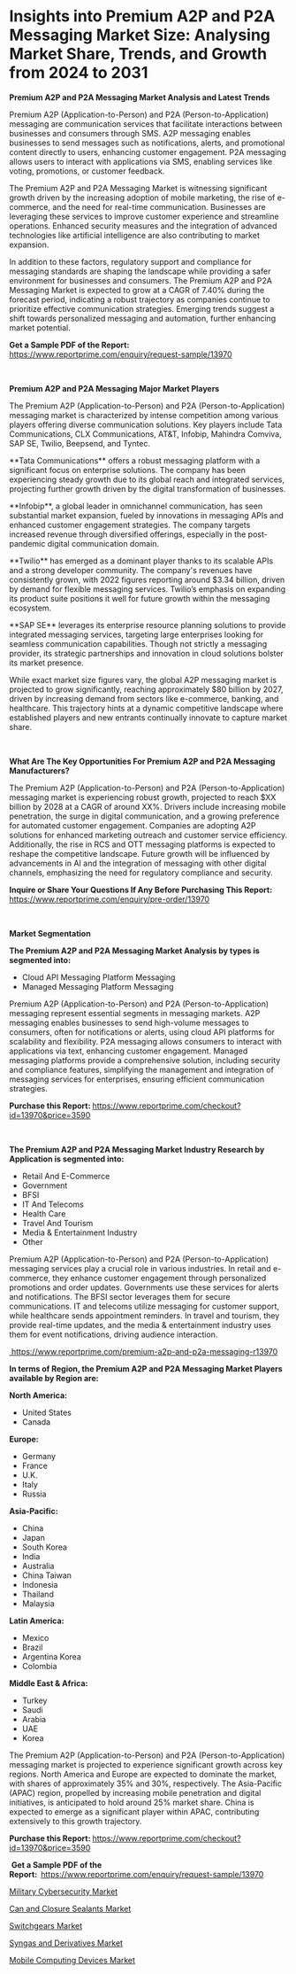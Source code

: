 <p><h1>Insights into Premium A2P and P2A Messaging Market Size: Analysing Market Share, Trends, and Growth from 2024 to 2031</h1></p><p><strong>Premium A2P and P2A Messaging Market Analysis and Latest Trends</strong></p>
<p><p>Premium A2P (Application-to-Person) and P2A (Person-to-Application) messaging are communication services that facilitate interactions between businesses and consumers through SMS. A2P messaging enables businesses to send messages such as notifications, alerts, and promotional content directly to users, enhancing customer engagement. P2A messaging allows users to interact with applications via SMS, enabling services like voting, promotions, or customer feedback.</p><p>The Premium A2P and P2A Messaging Market is witnessing significant growth driven by the increasing adoption of mobile marketing, the rise of e-commerce, and the need for real-time communication. Businesses are leveraging these services to improve customer experience and streamline operations. Enhanced security measures and the integration of advanced technologies like artificial intelligence are also contributing to market expansion.</p><p>In addition to these factors, regulatory support and compliance for messaging standards are shaping the landscape while providing a safer environment for businesses and consumers. The Premium A2P and P2A Messaging Market is expected to grow at a CAGR of 7.40% during the forecast period, indicating a robust trajectory as companies continue to prioritize effective communication strategies. Emerging trends suggest a shift towards personalized messaging and automation, further enhancing market potential.</p></p>
<p><strong>Get a Sample PDF of the Report:&nbsp;</strong> <a href="https://www.reportprime.com/enquiry/request-sample/13970?utm_campaign=11&utm_medium=2&utm_source=Github&utm_content=ia&utm_term=29112024&utm_id=premium-a2p-and-p2a-messaging">https://www.reportprime.com/enquiry/request-sample/13970</a></p>
<p>&nbsp;</p>
<p><strong>Premium A2P and P2A Messaging Major Market Players</strong></p>
<p><p>The Premium A2P (Application-to-Person) and P2A (Person-to-Application) messaging market is characterized by intense competition among various players offering diverse communication solutions. Key players include Tata Communications, CLX Communications, AT&T, Infobip, Mahindra Comviva, SAP SE, Twilio, Beepsend, and Tyntec.</p><p>**Tata Communications** offers a robust messaging platform with a significant focus on enterprise solutions. The company has been experiencing steady growth due to its global reach and integrated services, projecting further growth driven by the digital transformation of businesses.</p><p>**Infobip**, a global leader in omnichannel communication, has seen substantial market expansion, fueled by innovations in messaging APIs and enhanced customer engagement strategies. The company targets increased revenue through diversified offerings, especially in the post-pandemic digital communication domain.</p><p>**Twilio** has emerged as a dominant player thanks to its scalable APIs and a strong developer community. The company's revenues have consistently grown, with 2022 figures reporting around $3.34 billion, driven by demand for flexible messaging services. Twilio’s emphasis on expanding its product suite positions it well for future growth within the messaging ecosystem.</p><p>**SAP SE** leverages its enterprise resource planning solutions to provide integrated messaging services, targeting large enterprises looking for seamless communication capabilities. Though not strictly a messaging provider, its strategic partnerships and innovation in cloud solutions bolster its market presence.</p><p>While exact market size figures vary, the global A2P messaging market is projected to grow significantly, reaching approximately $80 billion by 2027, driven by increasing demand from sectors like e-commerce, banking, and healthcare. This trajectory hints at a dynamic competitive landscape where established players and new entrants continually innovate to capture market share.</p></p>
<p>&nbsp;</p>
<p><strong>What Are The Key Opportunities For Premium A2P and P2A Messaging Manufacturers?</strong></p>
<p><p>The Premium A2P (Application-to-Person) and P2A (Person-to-Application) messaging market is experiencing robust growth, projected to reach $XX billion by 2028 at a CAGR of around XX%. Drivers include increasing mobile penetration, the surge in digital communication, and a growing preference for automated customer engagement. Companies are adopting A2P solutions for enhanced marketing outreach and customer service efficiency. Additionally, the rise in RCS and OTT messaging platforms is expected to reshape the competitive landscape. Future growth will be influenced by advancements in AI and the integration of messaging with other digital channels, emphasizing the need for regulatory compliance and security.</p></p>
<p><strong>Inquire or Share Your Questions If Any Before Purchasing This Report:</strong> <a href="https://www.reportprime.com/enquiry/pre-order/13970?utm_campaign=11&utm_medium=2&utm_source=Github&utm_content=ia&utm_term=29112024&utm_id=premium-a2p-and-p2a-messaging">https://www.reportprime.com/enquiry/pre-order/13970</a></p>
<p>&nbsp;</p>
<p><strong>Market Segmentation</strong></p>
<p><strong>The Premium A2P and P2A Messaging Market Analysis by types is segmented into:</strong></p>
<p><ul><li>Cloud API Messaging Platform Messaging</li><li>Managed Messaging Platform Messaging</li></ul></p>
<p><p>Premium A2P (Application-to-Person) and P2A (Person-to-Application) messaging represent essential segments in messaging markets. A2P messaging enables businesses to send high-volume messages to consumers, often for notifications or alerts, using cloud API platforms for scalability and flexibility. P2A messaging allows consumers to interact with applications via text, enhancing customer engagement. Managed messaging platforms provide a comprehensive solution, including security and compliance features, simplifying the management and integration of messaging services for enterprises, ensuring efficient communication strategies.</p></p>
<p><strong>Purchase this Report:&nbsp;</strong><a href="https://www.reportprime.com/checkout?id=13970&price=3590&utm_campaign=11&utm_medium=2&utm_source=Github&utm_content=ia&utm_term=29112024&utm_id=premium-a2p-and-p2a-messaging">https://www.reportprime.com/checkout?id=13970&price=3590</a></p>
<p>&nbsp;</p>
<p><strong>The Premium A2P and P2A Messaging Market Industry Research by Application is segmented into:</strong></p>
<p><ul><li>Retail And E-Commerce</li><li>Government</li><li>BFSI</li><li>IT And Telecoms</li><li>Health Care</li><li>Travel And Tourism</li><li>Media & Entertainment Industry</li><li>Other</li></ul></p>
<p><p>Premium A2P (Application-to-Person) and P2A (Person-to-Application) messaging services play a crucial role in various industries. In retail and e-commerce, they enhance customer engagement through personalized promotions and order updates. Governments use these services for alerts and notifications. The BFSI sector leverages them for secure communications. IT and telecoms utilize messaging for customer support, while healthcare sends appointment reminders. In travel and tourism, they provide real-time updates, and the media & entertainment industry uses them for event notifications, driving audience interaction.</p></p>
<p><a href="https://www.reportprime.com/premium-a2p-and-p2a-messaging-r13970?utm_campaign=11&utm_medium=2&utm_source=Github&utm_content=ia&utm_term=29112024&utm_id=premium-a2p-and-p2a-messaging">&nbsp;https://www.reportprime.com/premium-a2p-and-p2a-messaging-r13970</a></p>
<p><strong>In terms of Region, the Premium A2P and P2A Messaging Market Players available by Region are:</strong></p>
<p>
    <p> <strong> North America: </strong>
        <ul>
            <li>United States</li>
            <li>Canada</li>
        </ul>
        </p> 
    <p> <strong> Europe: </strong>
        <ul>
            <li>Germany</li>
            <li>France</li>
            <li>U.K.</li>
            <li>Italy</li>
            <li>Russia</li>
        </ul>
        </p> 
    <p> <strong> Asia-Pacific: </strong>
        <ul>
            <li>China</li>
            <li>Japan</li>
            <li>South Korea</li>
            <li>India</li>
            <li>Australia</li>
            <li>China Taiwan</li>
            <li>Indonesia</li>
            <li>Thailand</li>
            <li>Malaysia</li>
        </ul>
        </p> 
    <p> <strong> Latin America: </strong>
        <ul>
            <li>Mexico</li>
            <li>Brazil</li>
            <li>Argentina Korea</li>
            <li>Colombia</li>
        </ul>
        </p> 
    <p> <strong> Middle East & Africa: </strong>
        <ul>
            <li>Turkey</li>
            <li>Saudi</li>
            <li>Arabia</li>
            <li>UAE</li>
            <li>Korea</li>
        </ul>
    </p>
    </p>
<p><p>The Premium A2P (Application-to-Person) and P2A (Person-to-Application) messaging market is projected to experience significant growth across key regions. North America and Europe are expected to dominate the market, with shares of approximately 35% and 30%, respectively. The Asia-Pacific (APAC) region, propelled by increasing mobile penetration and digital initiatives, is anticipated to hold around 25% market share. China is expected to emerge as a significant player within APAC, contributing extensively to this growth trajectory.</p></p>
<p><strong>Purchase this Report: </strong><a href="https://www.reportprime.com/checkout?id=13970&price=3590&utm_campaign=11&utm_medium=2&utm_source=Github&utm_content=ia&utm_term=29112024&utm_id=premium-a2p-and-p2a-messaging">https://www.reportprime.com/checkout?id=13970&price=3590</a></p>
<p>&nbsp;<strong>Get a Sample PDF of the Report:&nbsp;&nbsp;</strong><a href="https://www.reportprime.com/enquiry/request-sample/13970?utm_campaign=11&utm_medium=2&utm_source=Github&utm_content=ia&utm_term=29112024&utm_id=premium-a2p-and-p2a-messaging">https://www.reportprime.com/enquiry/request-sample/13970</a></p>
<p><strong></strong></p>
<p><p><a href="https://github.com/mahnoor2003/Market-Research-Report-List-6/blob/main/military-cybersecurity-market.md?utm_campaign=11&utm_medium=2&utm_source=Github&utm_content=ia&utm_term=29112024&utm_id=premium-a2p-and-p2a-messaging">Military Cybersecurity Market</a></p><p><a href="https://issuu.com/reportprime-2/docs/can-and-closure-sealants-market-size-2030.pptx?utm_campaign=11&utm_medium=2&utm_source=Github&utm_content=ia&utm_term=29112024&utm_id=premium-a2p-and-p2a-messaging">Can and Closure Sealants Market</a></p><p><a href="https://www.linkedin.com/pulse/comprehensive-switchgears-market-report-segmentation-type-application-71bge?utm_campaign=11&utm_medium=2&utm_source=Github&utm_content=ia&utm_term=29112024&utm_id=premium-a2p-and-p2a-messaging">Switchgears Market</a></p><p><a href="https://www.linkedin.com/pulse/navigating-global-syngas-derivatives-market-from-trends-pafqe?utm_campaign=11&utm_medium=2&utm_source=Github&utm_content=ia&utm_term=29112024&utm_id=premium-a2p-and-p2a-messaging">Syngas and Derivatives Market</a></p><p><a href="https://github.com/ygfu6u/Market-Research-Report-List-1/blob/main/mobile-computing-devices-market.md?utm_campaign=11&utm_medium=2&utm_source=Github&utm_content=ia&utm_term=29112024&utm_id=premium-a2p-and-p2a-messaging">Mobile Computing Devices Market</a></p></p>